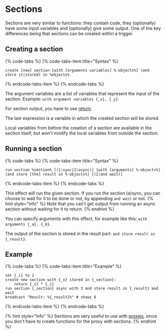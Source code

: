 # Sections

Sections are very similar to functions: they contain code, they (optionally) have some input variables and (optionally) give some output.
One of the key differences being that sections can be created within a trigger.

## Creating a section

{% code-tabs %}
{% code-tabs-item title="Syntax" %}
```text
create [new] section [with [arguments variables] %-objects%] (and store it|stored) in %objects%
```
{% endcode-tabs-item %}
{% endcode-tabs %}

The argument variables are a list of variables that represent the input of the section.
Example: `with argument variables {_x}, {_y}`.

For section output, you have to use [return](../custom-syntax/expressions.md#return).

The last expression is a variable in which the created section will be stored.

Local variables from before the creation of a section are available in the section itself, but won't modify
the local variables from outside the section.

## Running a section

{% code-tabs %}
{% code-tabs-item title="Syntax" %}
```text
run section %section% [(1¦sync|2¦async)] [with [arguments] %-objects%] [and store [the] result in %-objects%] [(2¦and wait)]
```
{% endcode-tabs-item %}
{% endcode-tabs %}

This effect will run the given section.
If you run the section (a)sync, you can choose to wait for it to be done or not, by appending `and wait` or not.
{% hint style="info" %}
Note that you can't get output from running an async section without waiting for it to return.
{% endhint %}

You can specify arguments with this effect, for example like this: `with arguments {_a}, {_b}`.

The output of the section is stored in the result part: `and store result in {_result}`.

## Example

{% code-tabs %}
{% code-tabs-item title="Example" %}
```text
set {_i} to 2
create new section with {_x} stored in {_section}:
	return {_x} * {_i}
run section {_section} async with 3 and store result in {_result} and wait
broadcast "Result: %{_result}%" # shows 6
```
{% endcode-tabs-item %}
{% endcode-tabs %}

{% hint style="info" %}
Sections are very useful to use with [proxies](proxies.md), since you don't have to create functions for the proxy with sections.
{% endhint %}
